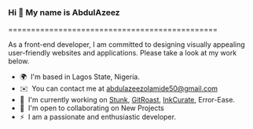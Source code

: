 ### Hi 👋 My name is AbdulAzeez
==============================================

As a front-end developer, I am committed to designing visually appealing user-friendly websites and applications. Please take a look at my work below.

<!-- This is a comment * 🖥️  See my portfolio at [MyPortfolio](http://https://vercel.com/dashboard) -->

* 🌍  I'm based in Lagos State, Nigeria.
* ✉️  You can contact me at [abdulazeezolamide50@gmail.com](mailto:abdulazeezolamide50@gmail.com)
* 🚀  I'm currently working on [Stunk](https://stunk.vercel.app/), [GitRoast](https://git-roast.vercel.app), [InkCurate](https://inkcurate.vercel.app/), Error-Ease.
* 🤝  I'm open to collaborating on New Projects
* ⚡  I am a passionate and enthusiastic developer.


